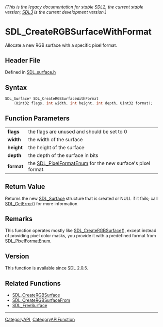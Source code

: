 ###### (This is the legacy documentation for stable SDL2, the current stable version; [SDL3](https://wiki.libsdl.org/SDL3/) is the current development version.)
# SDL_CreateRGBSurfaceWithFormat

Allocate a new RGB surface with a specific pixel format.

## Header File

Defined in [SDL_surface.h](https://github.com/libsdl-org/SDL/blob/SDL2/include/SDL_surface.h)

## Syntax

```c
SDL_Surface* SDL_CreateRGBSurfaceWithFormat
    (Uint32 flags, int width, int height, int depth, Uint32 format);

```

## Function Parameters

|                |                                                                                    |
| -------------- | ---------------------------------------------------------------------------------- |
| **flags**      | the flags are unused and should be set to 0                                        |
| **width**      | the width of the surface                                                           |
| **height**     | the height of the surface                                                          |
| **depth**      | the depth of the surface in bits                                                   |
| **format**     | the [SDL_PixelFormatEnum](SDL_PixelFormatEnum) for the new surface's pixel format. |

## Return Value

Returns the new [SDL_Surface](SDL_Surface) structure that is created or
NULL if it fails; call [SDL_GetError](SDL_GetError)() for more information.

## Remarks

This function operates mostly like
[SDL_CreateRGBSurface](SDL_CreateRGBSurface)(), except instead of providing
pixel color masks, you provide it with a predefined format from
[SDL_PixelFormatEnum](SDL_PixelFormatEnum).

## Version

This function is available since SDL 2.0.5.

## Related Functions

* [SDL_CreateRGBSurface](SDL_CreateRGBSurface)
* [SDL_CreateRGBSurfaceFrom](SDL_CreateRGBSurfaceFrom)
* [SDL_FreeSurface](SDL_FreeSurface)

----
[CategoryAPI](CategoryAPI), [CategoryAPIFunction](CategoryAPIFunction)



